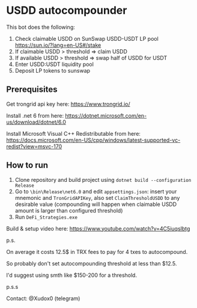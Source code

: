 # USDD autocompounder

This bot does the following: 

1.  Check claimable USDD on SunSwap USDD-USDT LP pool https://sun.io/?lang=en-US#/stake
2. If claimable USDD > threshold => claim USDD
3. If available USDD > threshold  => swap half of USDD for USDT
4. Enter USDD:USDT liquidity pool
5. Deposit LP tokens to sunswap



## Prerequisites

Get trongrid api key here: https://www.trongrid.io/

Install .net 6 from here: https://dotnet.microsoft.com/en-us/download/dotnet/6.0

Install Microsoft Visual C++ Redistributable from here: https://docs.microsoft.com/en-US/cpp/windows/latest-supported-vc-redist?view=msvc-170

## How to run

1. Clone repository and build project using `dotnet build --configuration Release`
2. Go to `\bin\Release\net6.0` and edit `appsettings.json`: insert your mnemonic and `TronGridAPIKey`, also set `ClaimThresholdUSDD` to any desirable value (compounding will happen when claimable USDD amount is larger than configured threshold)
3. Run `DeFi_Strategies.exe`



Build & setup video here: https://www.youtube.com/watch?v=4C5iuqsIbtg





p.s.

On average it costs 12.5$ in TRX fees to pay for 4 txes to autocompound. 

So probably don't set autocompounding threshold at less than $12.5. 

I'd suggest using smth like $150-200 for a threshold. 



p.s.s

Contact: @Xudox0 (telegram)
